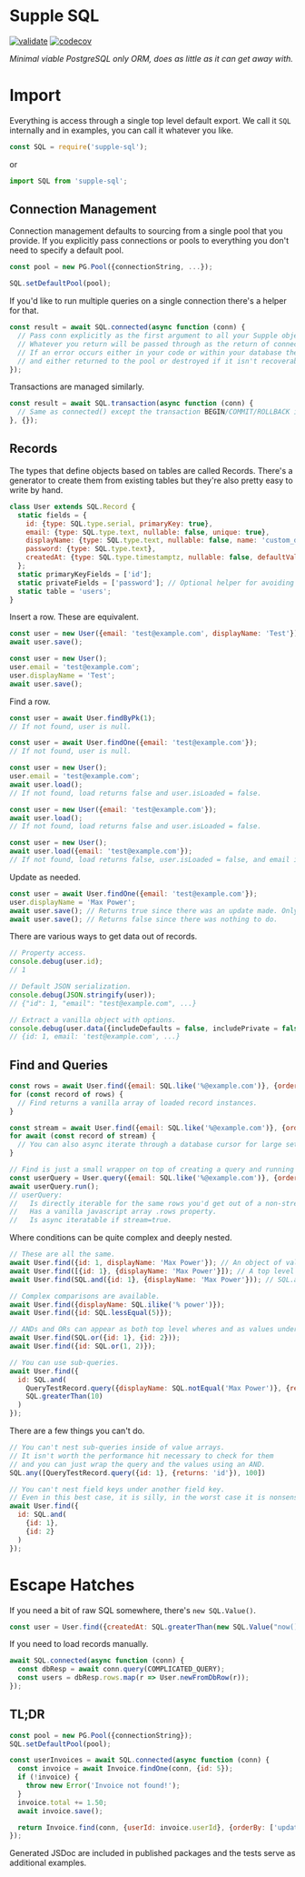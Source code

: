 # Supple SQL

[![validate](https://github.com/vampirical/supple-sql/actions/workflows/validate.yml/badge.svg)](https://github.com/vampirical/supple-sql/actions/workflows/validate.yml)
[![codecov](https://codecov.io/gh/vampirical/supple-sql/graph/badge.svg?token=R6DEXGFIB5)](https://codecov.io/gh/vampirical/supple-sql)

*Minimal viable PostgreSQL only ORM, does as little as it can get away with.*

# Import

Everything is access through a single top level default export. We call it `SQL` internally and in examples, you can call it whatever you like.
```javascript
const SQL = require('supple-sql');
```
or
```javascript
import SQL from 'supple-sql';
```

## Connection Management

Connection management defaults to sourcing from a single pool that you provide. If you explicitly pass connections or pools to everything you don't need to specify a default pool.
```javascript
const pool = new PG.Pool({connectionString, ...});

SQL.setDefaultPool(pool);
```
If you'd like to run multiple queries on a single connection there's a helper for that.
```javascript
const result = await SQL.connected(async function (conn) {
  // Pass conn explicitly as the first argument to all your Supple object constructors.
  // Whatever you return will be passed through as the return of connected().
  // If an error occurs either in your code or within your database the connection will be released
  // and either returned to the pool or destroyed if it isn't recoverable.
});
```
Transactions are managed similarly.
```javascript
const result = await SQL.transaction(async function (conn) {
  // Same as connected() except the transaction BEGIN/COMMIT/ROLLBACK is also managed.
}, {});
```

## Records

The types that define objects based on tables are called Records. There's a generator to create them from existing tables but they're also pretty easy to write by hand.
```javascript
class User extends SQL.Record {
  static fields = {
    id: {type: SQL.type.serial, primaryKey: true},
    email: {type: SQL.type.text, nullable: false, unique: true},
    displayName: {type: SQL.type.text, nullable: false, name: 'custom_db_name_display_name'},
    password: {type: SQL.type.text},
    createdAt: {type: SQL.type.timestamptz, nullable: false, defaultValue: SQL.valueNow},
  };
  static primaryKeyFields = ['id'];
  static privateFields = ['password']; // Optional helper for avoiding accidentally serializing sensitive values.
  static table = 'users';
}
```

Insert a row. These are equivalent.
```javascript
const user = new User({email: 'test@example.com', displayName: 'Test'});
await user.save();

const user = new User();
user.email = 'test@example.com';
user.displayName = 'Test';
await user.save();
```

Find a row.
```javascript
const user = await User.findByPk(1);
// If not found, user is null.

const user = await User.findOne({email: 'test@example.com'});
// If not found, user is null.

const user = new User();
user.email = 'test@example.com';
await user.load();
// If not found, load returns false and user.isLoaded = false.

const user = new User({email: 'test@example.com'});
await user.load();
// If not found, load returns false and user.isLoaded = false.

const user = new User();
await user.load({email: 'test@example.com'});
// If not found, load returns false, user.isLoaded = false, and email isn't set on user.
```

Update as needed.
```javascript
const user = await User.findOne({email: 'test@example.com'});
user.displayName = 'Max Power';
await user.save(); // Returns true since there was an update made. Only updates the displayName field, does not push unchanged values back to the db.
await user.save(); // Returns false since there was nothing to do.
```

There are various ways to get data out of records.
```javascript
// Property access.
console.debug(user.id);
// 1

// Default JSON serialization.
console.debug(JSON.stringify(user));
// {"id": 1, "email": "test@example.com", ...}

// Extract a vanilla object with options.
console.debug(user.data({includeDefaults = false, includePrivate = false, onlyDirty = false, onlySet = false} = {}));
// {id: 1, email: 'test@example.com', ...}
```

## Find and Queries

```javascript
const rows = await User.find({email: SQL.like('%@example.com')}, {orderBy: 'email'});
for (const record of rows) {
  // Find returns a vanilla array of loaded record instances.
}

const stream = await User.find({email: SQL.like('%@example.com')}, {orderBy: 'email', stream: true});
for await (const record of stream) {
  // You can also async iterate through a database cursor for large sets you don't want to keep in memory.  
}

// Find is just a small wrapper on top of creating a query and running it.
const userQuery = User.query({email: SQL.like('%@example.com')}, {orderBy: 'email'});
await userQuery.run();
// userQuery:
//   Is directly iterable for the same rows you'd get out of a non-stream find, and implements all array prototype methods.
//   Has a vanilla javascript array .rows property. 
//   Is async iteratable if stream=true.
```

Where conditions can be quite complex and deeply nested.
```javascript
// These are all the same.
await User.find({id: 1, displayName: 'Max Power'}); // An object of values is an implicit AND.
await User.find([{id: 1}, {displayName: 'Max Power'}]); // A top level array is an implicit AND.
await User.find(SQL.and({id: 1}, {displayName: 'Max Power'})); // SQL.and() is an explicit AND.

// Complex comparisons are available.
await User.find({displayName: SQL.ilike('% power')});
await User.find({id: SQL.lessEqual(5)});

// ANDs and ORs can appear as both top level wheres and as values under field keys, nested as deeply as you'd like.
await User.find(SQL.or({id: 1}, {id: 2}));
await User.find({id: SQL.or(1, 2)});

// You can use sub-queries.
await User.find({
  id: SQL.and(
    QueryTestRecord.query({displayName: SQL.notEqual('Max Power')}, {returns: 'id'}),
    SQL.greaterThan(10)
  )
});
```

There are a few things you can't do.
```javascript
// You can't nest sub-queries inside of value arrays.
// It isn't worth the performance hit necessary to check for them
// and you can just wrap the query and the values using an AND.
SQL.any([QueryTestRecord.query({id: 1}, {returns: 'id'}), 100])

// You can't nest field keys under another field key.
// Even in this best case, it is silly, in the worst case it is nonsense.
await User.find({
  id: SQL.and(
    {id: 1},
    {id: 2}
  )
});
```

# Escape Hatches

If you need a bit of raw SQL somewhere, there's `new SQL.Value()`.
```javascript
const user = User.find({createdAt: SQL.greaterThan(new SQL.Value("now() - '1 day'::interval"))});
```

If you need to load records manually.
```javascript
await SQL.connected(async function (conn) {
  const dbResp = await conn.query(COMPLICATED_QUERY);
  const users = dbResp.rows.map(r => User.newFromDbRow(r));
});
```

## TL;DR

```javascript
const pool = new PG.Pool({connectionString});
SQL.setDefaultPool(pool);

const userInvoices = await SQL.connected(async function (conn) {
  const invoice = await Invoice.findOne(conn, {id: 5});
  if (!invoice) {
    throw new Error('Invoice not found!');
  }
  invoice.total += 1.50;
  await invoice.save();

  return Invoice.find(conn, {userId: invoice.userId}, {orderBy: ['updatedAt', SQL.sort.desc]});
});
```

Generated JSDoc are included in published packages and the tests serve as additional examples. 
